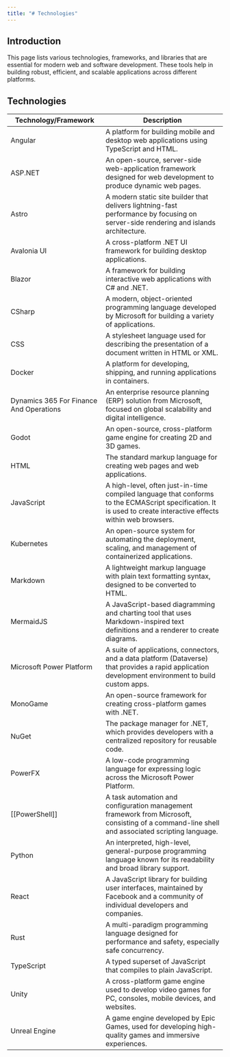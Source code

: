 ```yaml
---
title: "# Technologies"
---
```


## Introduction

This page lists various technologies, frameworks, and libraries that are essential for modern web and software development. These tools help in building robust, efficient, and scalable applications across different platforms.

## Technologies

| Technology/Framework                    | Description                                                                                                                                                     |
| --------------------------------------- | --------------------------------------------------------------------------------------------------------------------------------------------------------------- |
| Angular                                 | A platform for building mobile and desktop web applications using TypeScript and HTML.                                                                          |
| ASP.NET                                 | An open-source, server-side web-application framework designed for web development to produce dynamic web pages.                                                |
| Astro                                   | A modern static site builder that delivers lightning-fast performance by focusing on server-side rendering and islands architecture.                            |
| Avalonia UI                             | A cross-platform .NET UI framework for building desktop applications.                                                                                           |
| Blazor                                  | A framework for building interactive web applications with C# and .NET.                                                                                         |
| CSharp                                  | A modern, object-oriented programming language developed by Microsoft for building a variety of applications.                                                   |
| CSS                                     | A stylesheet language used for describing the presentation of a document written in HTML or XML.                                                                |
| Docker                                  | A platform for developing, shipping, and running applications in containers.                                                                                    |
| Dynamics 365 For Finance And Operations | An enterprise resource planning (ERP) solution from Microsoft, focused on global scalability and digital intelligence.                                          |
| Godot                                   | An open-source, cross-platform game engine for creating 2D and 3D games.                                                                                        |
| HTML                                    | The standard markup language for creating web pages and web applications.                                                                                       |
| JavaScript                              | A high-level, often just-in-time compiled language that conforms to the ECMAScript specification. It is used to create interactive effects within web browsers. |
| Kubernetes                              | An open-source system for automating the deployment, scaling, and management of containerized applications.                                                     |
| Markdown                                | A lightweight markup language with plain text formatting syntax, designed to be converted to HTML.                                                              |
| MermaidJS                               | A JavaScript-based diagramming and charting tool that uses Markdown-inspired text definitions and a renderer to create diagrams.                                |
| Microsoft Power Platform                | A suite of applications, connectors, and a data platform (Dataverse) that provides a rapid application development environment to build custom apps.            |
| MonoGame                                | An open-source framework for creating cross-platform games with .NET.                                                                                           |
| NuGet                                   | The package manager for .NET, which provides developers with a centralized repository for reusable code.                                                        |
| PowerFX                                 | A low-code programming language for expressing logic across the Microsoft Power Platform.                                                                       |
| [[PowerShell]]                          | A task automation and configuration management framework from Microsoft, consisting of a command-line shell and associated scripting language.                  |
| Python                                  | An interpreted, high-level, general-purpose programming language known for its readability and broad library support.                                           |
| React                                   | A JavaScript library for building user interfaces, maintained by Facebook and a community of individual developers and companies.                               |
| Rust                                    | A multi-paradigm programming language designed for performance and safety, especially safe concurrency.                                                         |
| TypeScript                              | A typed superset of JavaScript that compiles to plain JavaScript.                                                                                               |
| Unity                                   | A cross-platform game engine used to develop video games for PC, consoles, mobile devices, and websites.                                                        |
| Unreal Engine                           | A game engine developed by Epic Games, used for developing high-quality games and immersive experiences.                                                        |
